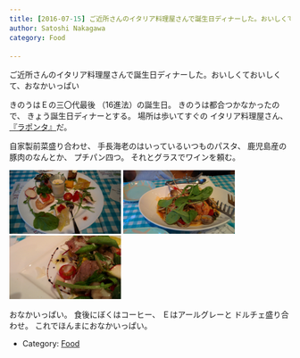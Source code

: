 ```yaml
---
title: [2016-07-15] ご近所さんのイタリア料理屋さんで誕生日ディナーした。おいしくておいしくて、おなかいっぱい
author: Satoshi Nakagawa
category: Food

---
```


ご近所さんのイタリア料理屋さんで誕生日ディナーした。おいしくておいしくて、おなかいっぱい

 きのうはＥの三〇代最後
（16進法）の誕生日。
きのうは都合つかなかったので、
きょう誕生日ディナーとする。
場所は歩いてすぐの
イタリア料理屋さん、
[『ラポンタ』](http://www.hira2.jp/shop/laponta-20160414.html)だ。

 自家製前菜盛り合わせ、
手長海老のはいっているいつものパスタ、
鹿児島産の豚肉のなんとか、
プチパン四つ。
それとグラスでワインを頼む。

<a href=/pict/2016-07-15-laponta-1.jpg><img src="/pict/2016-07-15-laponta-1.jpg" alt="自家製前菜盛り合わせ" width="200"/></a>
<a href=/pict/2016-07-15-laponta-2.jpg><img src="/pict/2016-07-15-laponta-2.jpg" alt="テナガエビのなんとかかんとかパスタ" width="200"/></a>
<a href=/pict/2016-07-15-laponta-3.jpg><img src="/pict/2016-07-15-laponta-3.jpg" alt="鹿児島産の豚肉のなんとかかんとか" width="200"/></a>

 おなかいっぱい。
食後にぼくはコーヒー、
Ｅはアールグレーと
ドルチェ盛り合わせ。
これでほんまにおなかいっぱい。

- Category: [Food](https://merapano.github.io/categories.html#Food)

